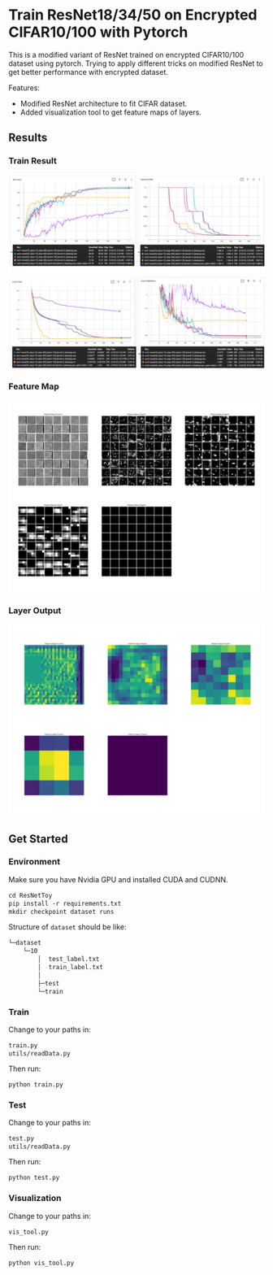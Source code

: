# Train ResNet18/34/50 on Encrypted CIFAR10/100 with Pytorch
This is a modified variant of ResNet trained on encrypted CIFAR10/100 dataset using pytorch. Trying to apply different tricks on modified ResNet to get better performance with encrypted dataset.

Features:
- Modified ResNet architecture to fit CIFAR dataset.
-  Added visualization tool to get feature maps of layers.

## Results
### Train Result
![results](readme_pics/all.png)

### Feature Map
![Alt text](utils/vis_pics/feature_map.jpg)

### Layer Output
![Alt text](utils/vis_pics/outputs.jpg)

## Get Started
### Environment
Make sure you have Nvidia GPU and installed CUDA and CUDNN.
```
cd ResNetToy
pip install -r requirements.txt
mkdir checkpoint dataset runs
```
Structure of `dataset` should be like:
```
└─dataset
    └─10
        │  test_label.txt
        │  train_label.txt
        │
        ├─test
        └─train
```

### Train
Change to your paths in:
```
train.py
utils/readData.py
```
Then run:
```
python train.py
```

### Test
Change to your paths in:
```
test.py
utils/readData.py
```
Then run:
```
python test.py
```

### Visualization
Change to your paths in:
```
vis_tool.py
```
Then run:
```
python vis_tool.py
```
